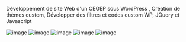 Développement de site Web d'un CEGEP sous WordPress , 
Création de thèmes custom, 
Développer des filtres et codes custom WP, JQuery et Javascript

![image](https://github.com/user-attachments/assets/549e65e3-3746-45b4-adc6-23caa69b945b)
![image](https://github.com/user-attachments/assets/1f96ec25-4b71-4dae-952a-01cf95fafa43)
![image](https://github.com/user-attachments/assets/cb8dbc2c-7da5-48ca-b027-c2bc816544f4)
![image](https://github.com/user-attachments/assets/6ebb6692-a16b-4850-9a70-a62de48a43d5)
![image](https://github.com/user-attachments/assets/928fe40e-b7da-4801-a182-80f82ef76719)
